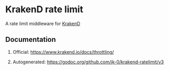 # KrakenD rate limit

A rate limit middleware for [KrakenD](https://github.com/krakendio/krakend-ce)


## Documentation

1. Official: https://www.krakend.io/docs/throttling/

2. Autogenerated: https://godoc.org/github.com/jk-0/krakend-ratelimit/v3
